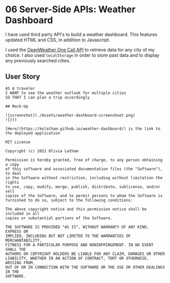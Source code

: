 # 06 Server-Side APIs: Weather Dashboard

I have used third party API's to build a weather dashboard. This features updated HTML and CSS, in addition to Javascript.

I used the  [OpenWeather One Call API](https://openweathermap.org/api/one-call-api) to retrieve data for any city of my choice. I also used `localStorage` in order to store past data and to display any previously searched cities.

## User Story

```
AS A traveler
I WANT to see the weather outlook for multiple cities
SO THAT I can plan a trip accordingly

## Mock-Up

![screenshot](./Assets/weather-dashboard-screenshoot.png)
![]()

[Here](https://kolatham.github.io/weather-dashboard/) is the link to the deployed application

MIT License

Copyright (c) 2021 Olivia Latham

Permission is hereby granted, free of charge, to any person obtaining a copy
of this software and associated documentation files (the "Software"), to deal
in the Software without restriction, including without limitation the rights
to use, copy, modify, merge, publish, distribute, sublicense, and/or sell
copies of the Software, and to permit persons to whom the Software is
furnished to do so, subject to the following conditions:

The above copyright notice and this permission notice shall be included in all
copies or substantial portions of the Software.

THE SOFTWARE IS PROVIDED "AS IS", WITHOUT WARRANTY OF ANY KIND, EXPRESS OR
IMPLIED, INCLUDING BUT NOT LIMITED TO THE WARRANTIES OF MERCHANTABILITY,
FITNESS FOR A PARTICULAR PURPOSE AND NONINFRINGEMENT. IN NO EVENT SHALL THE
AUTHORS OR COPYRIGHT HOLDERS BE LIABLE FOR ANY CLAIM, DAMAGES OR OTHER
LIABILITY, WHETHER IN AN ACTION OF CONTRACT, TORT OR OTHERWISE, ARISING FROM,
OUT OF OR IN CONNECTION WITH THE SOFTWARE OR THE USE OR OTHER DEALINGS IN THE
SOFTWARE.
